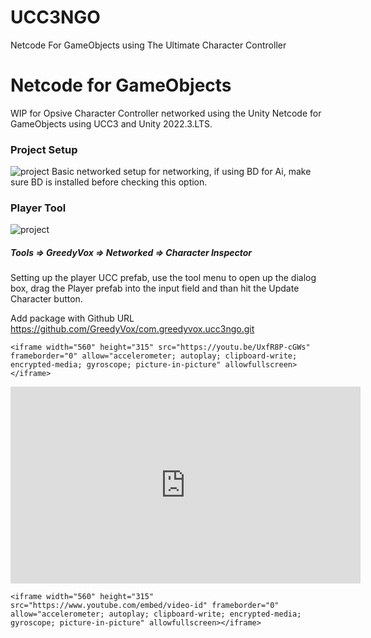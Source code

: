 # UCC3NGO

Netcode For GameObjects using The Ultimate Character Controller

# Netcode for GameObjects

WIP for Opsive Character Controller networked using the Unity Netcode for GameObjects using UCC3 and Unity 2022.3.LTS.

<h3>Project Setup</h3><img src='https://github.com/GreedyVox/MLAPI/blob/5a53149b8b04b88f6997879ab6985c32b0df06e1/Assets/Screenshot%20from%202025-03-25%2008-32-47.png' alt="project"></img>
Basic networked setup for networking, if using BD for Ai, make sure BD is installed before checking this option.

<h3>Player Tool</h3><img src='https://github.com/GreedyVox/MLAPI/blob/5a53149b8b04b88f6997879ab6985c32b0df06e1/Assets/Screenshot%20from%202025-03-25%2008-33-41.png' alt="project"></img>

<h5>Tools => GreedyVox => Networked => Character Inspector</h5>
Setting up the player UCC prefab, use the tool menu to open up the dialog box, drag the Player prefab into the input field and than hit the Update Character button.

Add package with Github URL
https://github.com/GreedyVox/com.greedyvox.ucc3ngo.git



```
<iframe width="560" height="315" src="https://youtu.be/UxfR8P-cGWs" frameborder="0" allow="accelerometer; autoplay; clipboard-write; encrypted-media; gyroscope; picture-in-picture" allowfullscreen></iframe>
```

<iframe width="560" height="315" src="https://youtu.be/z4xLAKEFc1Q" frameborder="0" allow="accelerometer; autoplay; clipboard-write; encrypted-media; gyroscope; picture-in-picture" allowfullscreen></iframe>

```
<iframe width="560" height="315" src="https://www.youtube.com/embed/video-id" frameborder="0" allow="accelerometer; autoplay; clipboard-write; encrypted-media; gyroscope; picture-in-picture" allowfullscreen></iframe>
```


